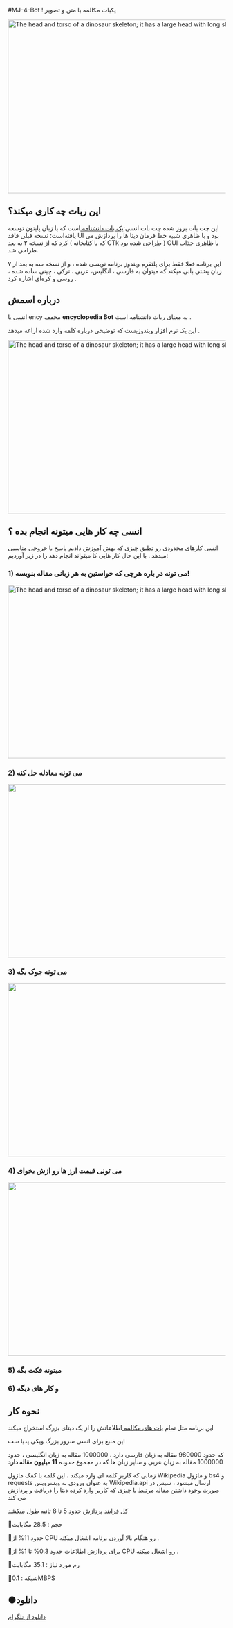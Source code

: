 #MJ-4-Bot
! یکبات مکالمه با متن و تصویر 

<div class="figure">
  <img src="https://biaupload.com/do.php?imgf=org-6007ca5fb0514.png"
       alt="The head and torso of a dinosaur skeleton;
            it has a large head with long sharp teeth"
       width="700"
       title = " بات مکالمه ام جی فایو  " 
       height="400">

<h2>این ربات چه کاری میکند؟</h2>

<p>این چت بات بروز شده چت بات انسی:<a href=https://github.com/magidbarmaky/ency_Bot>یک بات دانشنامه </a> است که با زبان پایتون  توسعه یافته‌است؛
نسخه قبلی  فاقد UI بود و با ظاهری شبیه خط فرمان دیتا ها را پردازش می کرد که از نسخه ۲ به بعد ( که با کتابخانه CTk طراحی شده بود ) GUI با ظاهری جذاب طراحی شد.

این برنامه فعلا فقط برای  پلتفرم ویندوز برنامه نویسی شده ، 
و از نسخه سه به بعد از ۷ زبان پشتی بانی میکند که میتوان به 
فارسی ، انگلیس،  عربی ، ترکی ، چینی ساده شده ، روسی و کره‌ای اشاره کرد .
</p>

<h2>درباره اسمش </h2>
<p> انسی یا ency مخفف <b>encyclopedia Bot</b> به معنای ربات دانشنامه است . </p>
<p> این یک نرم افزار ویندوزیست که توضیحی درباره کلمه وارد شده اراعه میدهد . </p>


<div class="figure">
  <img src="https://www.uplooder.net/img/image/60/8965c1240f5c8ec312af311a525bd509/Screenshot-(95).png"
       alt="The head and torso of a dinosaur skeleton;
            it has a large head with long sharp teeth"
       width="700"
       title = " چت بات انسی  " 
       height="400">

<h2>انسی چه کار هایی میتونه انجام بده ؟  </h2>

<p> انسی کارهای محدودی رو  تطبق چیزی که بهش آموزش دادیم پاسخ یا خروجی مناسبی میدهد . با این حال کار هایی کا میتواند انجام دهد را در زیر آوردیم: </p>

<h3> 1) می تونه در باره هرچی که خواستین به هر زبانی مقاله بنویسه! </h3>

<div class="figure">
  <img src="https://www.uplooder.net/img/image/30/f32fb0fd742400614b4a2b96d5f46854/Screenshot-(103).png"
       alt="The head and torso of a dinosaur skeleton;
            it has a large head with long sharp teeth"
       width="700"
       title = " چت بات انسی  " 
       height="400">



<h3> 2)   می تونه معادله حل کنه </h3>

<div class="figure">
  <img src="https://www.uplooder.net/img/image/88/c412595091002cc764222835ad796130/Screenshot-(104).png"
       alt=""
       width="700"
       title = " چت بات انسی  " 
       height="400">


<h3> 3) می تونه جوک بگه  </h3>

<div class="figure">
  <img src="https://www.uplooder.net/img/image/84/c81206a692e29f39f5387b03a639741d/Screenshot-(102).png"
       alt=""
       width="700"
       title = " چت بات انسی  " 
       height="400">


<h3> 4) می تونی قیمت ارز ها رو ازش بخوای  </h3>

<div class="figure">
  <img src="https://www.uplooder.net/img/image/35/3ca58b6ccf1aa0b60549e5d50f8e1dd4/Screenshot-(101).png"
       alt=""
       width="700"
       title = " چت بات انسی  " 
       height="400">

<h3> 5) میتونه فکت بگه  </h3>
<h3> 6) و کار های دیگه</h3>


<h2>نحوه کار</h2>
<p>این برنامه مثل تمام <a href=https://fa.wikipedia.org/wiki/%DA%86%D8%AA%E2%80%8C%D8%AC%DB%8C%E2%80%8C%D9%BE%DB%8C%E2%80%8C%D8%AA%DB%8C>بات های مکالمه </a> اطلاعاتش را از یک دیتای بزرگ استخراج میکند</a>  </p>
<p>این منبع برای انسی سرور بزرگ ویکی پدیا ست</p>
<p>که حدود 980000 مقاله به زبان فارسی دارد ، 1000000 مقاله به زبان انگلیسی ،  حدود 1000000 مقاله به زبان عربی و سایر زبان ها که  در مجموع حدوده <b>11 میلیون مقاله دارد</b></p>

<p>زمانی که کاربر کلمه ای وارد میکند ، این کلمه با کمک ماژول Wikipedia و ماژول bs4 و requests به عنوان ورودی به وبسرویس Wikipedia.api ارسال میشود ، سپس در صورت  وجود داشتن مقاله مرتبط با چیزی که کاربر وارد کرده دیتا را دریافت و پردازش می کند </p>
<p>کل فرایند پردازش حدود 5 تا 8 ثانیه طول میکشد</p>
<p>                         </p>

💾حجم : 28.5 مگابایت

🔋حدود 11% از CPU رو هنگام بالا آوردن برنامه اشغال میکنه . 

🔋برای پردازش اطلاعات حدود 0.3% تا 1% از CPU رو اشغال میکنه .

📀رم مورد نیاز : 35.1 مگابایت

 📶شبکه : 0.1MBPS

<h2>●دانلود</h2>
<a href="https://t.me/the_developerman/24"> دانلود از تلگرام </a>
